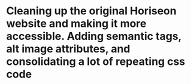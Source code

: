 # Cleaning up the original Horiseon website and making it more accessible. Adding semantic tags, alt image attributes, and consolidating a lot of repeating css code

